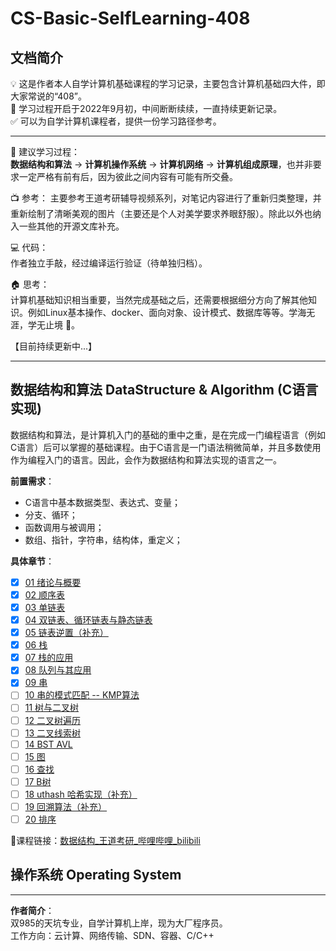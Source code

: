 # CS-Basic-SelfLearning-408

## 文档简介
💡 这是作者本人自学计算机基础课程的学习记录，主要包含计算机基础四大件，即大家常说的“408”。  
🚩 学习过程开启于2022年9月初，中间断断续续，一直持续更新记录。  
✅ 可以为自学计算机课程者，提供一份学习路径参考。

-------------------------------------------------------------------

🔑 建议学习过程：   
**数据结构和算法** -> **计算机操作系统** -> **计算机网络** -> **计算机组成原理**，也并非要求一定严格有前有后，因为彼此之间内容有可能有所交叠。

📺 参考： 
主要参考王道考研辅导视频系列，对笔记内容进行了重新归类整理，并重新绘制了清晰美观的图片（主要还是个人对美学要求养眼舒服）。除此以外也纳入一些其他的开源文库补充。  

💻 代码：  
作者独立手敲，经过编译运行验证（待单独归档）。 

🏠 思考：  
计算机基础知识相当重要，当然完成基础之后，还需要根据细分方向了解其他知识。例如Linux基本操作、docker、面向对象、设计模式、数据库等等。学海无涯，学无止境 🤣。

【目前持续更新中...】

-------------------------------------------------------------------

## 数据结构和算法 DataStructure & Algorithm (C语言实现) 

数据结构和算法，是计算机入门的基础的重中之重，是在完成一门编程语言（例如C语言）后可以掌握的基础课程。由于C语言是一门语法稍微简单，并且多数使用作为编程入门的语言。因此，会作为数据结构和算法实现的语言之一。

**前置需求**：
- C语言中基本数据类型、表达式、变量；
- 分支、循环；
- 函数调用与被调用；
- 数组、指针，字符串，结构体，重定义；
  
**具体章节**：
- [x] [01 绪论与概要](01%20【DSA】数据结构与算法（C语言版本）/Ch01%20绪论与概要.md)
- [x] [02 顺序表](01%20【DSA】数据结构与算法（C语言版本）/Ch02-1%20顺序表.md)
- [x] [03 单链表](01%20【DSA】数据结构与算法（C语言版本）/Ch02-2%20单链表.md)
- [x] [04 双链表、循环链表与静态链表](01%20【DSA】数据结构与算法（C语言版本）/Ch02-3%20双链表、循环链表与静态链表.md)
- [x] [05 链表逆置（补充）](01%20【DSA】数据结构与算法（C语言版本）/Ch02-4%20链表逆置.md)
- [x] [06 栈](01%20【DSA】数据结构与算法（C语言版本）/Ch03-1%20栈.md)
- [x] [07 栈的应用](01%20【DSA】数据结构与算法（C语言版本）/Ch03-2%20栈的应用.md)
- [x] [08 队列与其应用](01%20【DSA】数据结构与算法（C语言版本）/Ch03-3%20队列与其应用.md)
- [x] [09 串](01%20【DSA】数据结构与算法（C语言版本）/Ch04-1%20串.md)
- [ ] [10 串的模式匹配 -- KMP算法](01%20【DSA】数据结构与算法（C语言版本）/Ch04-2%20串的模式匹配%20--%20KMP算法.md)
- [ ] [11 树与二叉树](01%20【DSA】数据结构与算法（C语言版本）/Ch05-1%20树与二叉树.md)
- [ ] [12 二叉树遍历](01%20【DSA】数据结构与算法（C语言版本）/Ch05-2%20二叉树遍历.md)
- [ ] [13 二叉线索树](01%20【DSA】数据结构与算法（C语言版本）/Ch05-3%20二叉线索树.md)
- [ ] [14 BST AVL](01%20【DSA】数据结构与算法（C语言版本）/Ch05-4%20BST%20AVL.md)
- [ ] [15 图](01%20【DSA】数据结构与算法（C语言版本）/Ch06%20图.md)
- [ ] [16 查找](01%20【DSA】数据结构与算法（C语言版本）/Ch07-1%20查找.md)
- [ ] [17 B树](01%20【DSA】数据结构与算法（C语言版本）/Ch07-2%20B树.md)
- [ ] [18 uthash 哈希实现（补充）](01%20【DSA】数据结构与算法（C语言版本）/Ch07-3%20uthash%20库哈希实现.md)
- [ ] [19 回溯算法（补充）](01%20【DSA】数据结构与算法（C语言版本）/XX回溯算法.md)
- [ ] [20 排序](01%20【DSA】数据结构与算法（C语言版本）/Ch08%20排序.md)

🔗课程链接：[数据结构_王道考研_哔哩哔哩_bilibili](https://www.bilibili.com/video/BV1b7411N798?p=2&vd_source=a7f0d42b9cbd9285a1aa3d740ec1b3af)

## 操作系统 Operating System



-------------------------------------------------------------------


**作者简介**：  
双985的天坑专业，自学计算机上岸，现为大厂程序员。  
工作方向：云计算、网络传输、SDN、容器、C/C++
